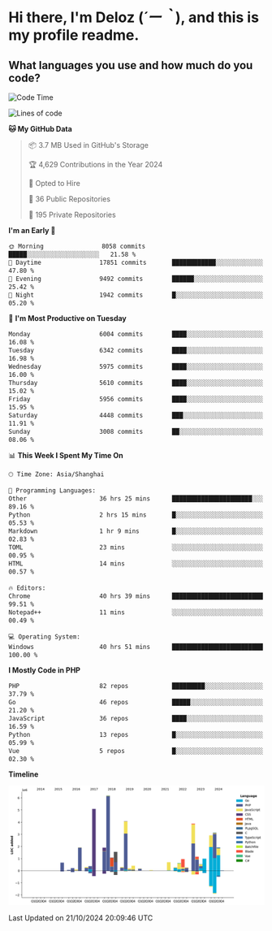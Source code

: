 # **Hi there, I'm Deloz (*´ー｀*), and this is my profile readme.**

## **What languages you use and how much do you code?**

<!--START_SECTION:waka-->
![Code Time](http://img.shields.io/badge/Code%20Time-4%2C864%20hrs%2012%20mins-blue)

![Lines of code](https://img.shields.io/badge/From%20Hello%20World%20I%27ve%20Written-41.7%20million%20lines%20of%20code-blue)

**🐱 My GitHub Data** 

> 📦 3.7 MB Used in GitHub's Storage 
 > 
> 🏆 4,629 Contributions in the Year 2024
 > 
> 💼 Opted to Hire
 > 
> 📜 36 Public Repositories 
 > 
> 🔑 195 Private Repositories 
 > 
**I'm an Early 🐤** 

```text
🌞 Morning                8058 commits        █████░░░░░░░░░░░░░░░░░░░░   21.58 % 
🌆 Daytime                17851 commits       ████████████░░░░░░░░░░░░░   47.80 % 
🌃 Evening                9492 commits        ██████░░░░░░░░░░░░░░░░░░░   25.42 % 
🌙 Night                  1942 commits        █░░░░░░░░░░░░░░░░░░░░░░░░   05.20 % 
```
📅 **I'm Most Productive on Tuesday** 

```text
Monday                   6004 commits        ████░░░░░░░░░░░░░░░░░░░░░   16.08 % 
Tuesday                  6342 commits        ████░░░░░░░░░░░░░░░░░░░░░   16.98 % 
Wednesday                5975 commits        ████░░░░░░░░░░░░░░░░░░░░░   16.00 % 
Thursday                 5610 commits        ████░░░░░░░░░░░░░░░░░░░░░   15.02 % 
Friday                   5956 commits        ████░░░░░░░░░░░░░░░░░░░░░   15.95 % 
Saturday                 4448 commits        ███░░░░░░░░░░░░░░░░░░░░░░   11.91 % 
Sunday                   3008 commits        ██░░░░░░░░░░░░░░░░░░░░░░░   08.06 % 
```


📊 **This Week I Spent My Time On** 

```text
🕑︎ Time Zone: Asia/Shanghai

💬 Programming Languages: 
Other                    36 hrs 25 mins      ██████████████████████░░░   89.16 % 
Python                   2 hrs 15 mins       █░░░░░░░░░░░░░░░░░░░░░░░░   05.53 % 
Markdown                 1 hr 9 mins         █░░░░░░░░░░░░░░░░░░░░░░░░   02.83 % 
TOML                     23 mins             ░░░░░░░░░░░░░░░░░░░░░░░░░   00.95 % 
HTML                     14 mins             ░░░░░░░░░░░░░░░░░░░░░░░░░   00.57 % 

🔥 Editors: 
Chrome                   40 hrs 39 mins      █████████████████████████   99.51 % 
Notepad++                11 mins             ░░░░░░░░░░░░░░░░░░░░░░░░░   00.49 % 

💻 Operating System: 
Windows                  40 hrs 51 mins      █████████████████████████   100.00 % 
```

**I Mostly Code in PHP** 

```text
PHP                      82 repos            █████████░░░░░░░░░░░░░░░░   37.79 % 
Go                       46 repos            █████░░░░░░░░░░░░░░░░░░░░   21.20 % 
JavaScript               36 repos            ████░░░░░░░░░░░░░░░░░░░░░   16.59 % 
Python                   13 repos            █░░░░░░░░░░░░░░░░░░░░░░░░   05.99 % 
Vue                      5 repos             █░░░░░░░░░░░░░░░░░░░░░░░░   02.30 % 
```



**Timeline**

![Lines of Code chart](https://raw.githubusercontent.com/deloz/deloz/main/assets/bar_graph.png)


 Last Updated on 21/10/2024 20:09:46 UTC
<!--END_SECTION:waka-->
